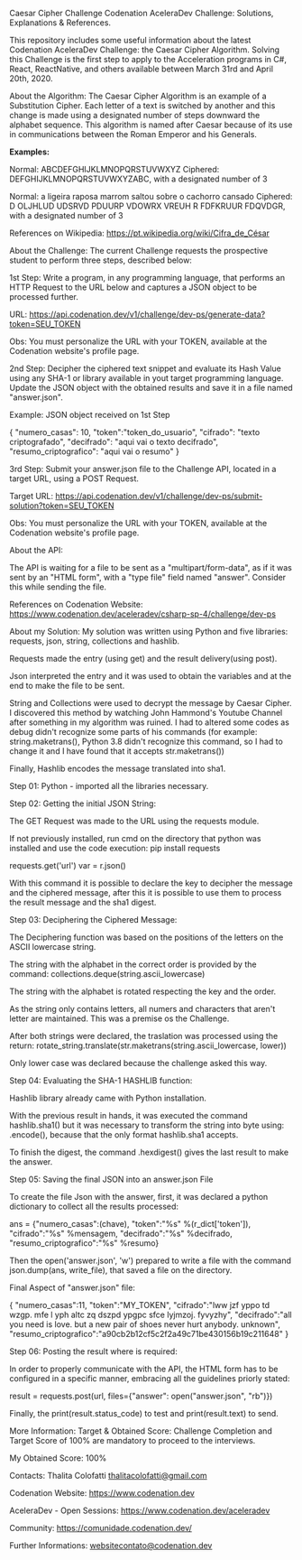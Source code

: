 Caesar Cipher Challenge
Codenation AceleraDev Challenge: Solutions, Explanations & References.

This repository includes some useful information about the latest Codenation AceleraDev Challenge: the Caesar Cipher Algorithm. Solving this Challenge is the first step to apply to the Acceleration programs in C#, React, ReactNative, and others available between March 31rd and April 20th, 2020.

About the Algorithm:
The Caesar Cipher Algorithm is an example of a Substitution Cipher. Each letter of a text is switched by another and this change is made using a designated number of steps downward the alphabet sequence. This algorithm is named after Caesar because of its use in communications between the Roman Emperor and his Generals.

**Examples:**

Normal:  ABCDEFGHIJKLMNOPQRSTUVWXYZ
Ciphered: DEFGHIJKLMNOPQRSTUVWXYZABC, with a designated number of 3

Normal:  a ligeira raposa marrom saltou sobre o cachorro cansado
Ciphered: D OLJHLUD UDSRVD PDUURP VDOWRX VREUH R FDFKRUUR FDQVDGR, with a designated number of 3

References on Wikipedia:
https://pt.wikipedia.org/wiki/Cifra_de_César

About the Challenge:
The current Challenge requests the prospective student to perform three steps, described below:

1st Step: Write a program, in any programming language, that performs an HTTP Request to the URL below and captures a JSON object to be processed further.

URL: https://api.codenation.dev/v1/challenge/dev-ps/generate-data?token=SEU_TOKEN

Obs: You must personalize the URL with your TOKEN, available at the Codenation website's profile page.

2nd Step: Decipher the ciphered text snippet and evaluate its Hash Value using any SHA-1 or library available in yout target programming language. Update the JSON object with the obtained results and save it in a file named "answer.json".

Example: JSON object received on 1st Step

{ "numero_casas": 10, "token":"token_do_usuario", "cifrado": "texto criptografado", "decifrado": "aqui vai o texto decifrado", "resumo_criptografico": "aqui vai o resumo" }

3rd Step: Submit your answer.json file to the Challenge API, located in a target URL, using a POST Request.

Target URL: https://api.codenation.dev/v1/challenge/dev-ps/submit-solution?token=SEU_TOKEN

Obs: You must personalize the URL with your TOKEN, available at the Codenation website's profile page.

About the API:

The API is waiting for a file to be sent as a "multipart/form-data", as if it was sent by an "HTML form", with a "type file" field named "answer". Consider this while sending the file.

References on Codenation Website:
https://www.codenation.dev/aceleradev/csharp-sp-4/challenge/dev-ps

About my Solution:
My solution was written using Python and five libraries: requests, json, string, collections and hashlib.

Requests made the entry (using get) and the result delivery(using post).

Json interpreted the entry and it was used to obtain the variables and at the end to make the file to be sent.

String and Collections were used to decrypt the message by Caesar Cipher. I discovered this method by watching John Hammond's Youtube Channel after something in my algorithm was ruined. I had to altered some codes as debug didn't recognize some parts of his commands (for example: string.maketrans(), Python 3.8 didn't recognize this command, so I had to change it and I have found that it accepts str.maketrans())

Finally, Hashlib encodes the message translated into sha1. 


Step 01: Python - imported all the libraries necessary.

Step 02: Getting the initial JSON String:

The GET Request was made to the URL using the requests module.

If not previously installed, run cmd on the directory that python was installed and use the code execution: pip install requests

requests.get('url')
var = r.json()

With this command it is possible to declare the key to decipher the message and the ciphered message, after this it is possible to use them to process the result message and the sha1 digest.

Step 03: Deciphering the Ciphered Message:

The Deciphering function was based on the positions of the letters on the ASCII lowercase string.

The string with the alphabet in the correct order is provided by the command: collections.deque(string.ascii_lowercase)

The string with the alphabet is rotated respecting the key and the order.

As the string only contains letters, all numers and characters that aren't letter are maintained. This was a premise os the Challenge.

After both strings were declared, the traslation was processed using the return:
rotate_string.translate(str.maketrans(string.ascii_lowercase, lower))

Only lower case was declared because the challenge asked this way.

Step 04: Evaluating the SHA-1 HASHLIB function:

Hashlib library already came with Python installation.

With the previous result in hands, it was executed the command hashlib.sha1() but it was necessary to transform the string into byte using: .encode(), because that the only format hashlib.sha1 accepts.

To finish the digest, the command .hexdigest() gives the last result to make the answer.

Step 05: Saving the final JSON into an answer.json File

To create the file Json with the answer, first, it was declared a python dictionary to collect all the results processed:

ans = {"numero_casas":(chave), "token":"%s" %(r_dict['token']), "cifrado":"%s" %mensagem, "decifrado":"%s" %decifrado, "resumo_criptografico":"%s" %resumo}

Then the open('answer.json', 'w') prepared to write a file with the command json.dump(ans, write_file), that saved a file on the directory.

Final Aspect of "answer.json" file:

  {
  	"numero_casas":11,
  	"token":"MY_TOKEN",
  	"cifrado":"lww jzf yppo td wzgp. mfe l yph altc zq dszpd ypgpc sfce lyjmzoj. fyvyzhy",
  	"decifrado":"all you need is love. but a new pair of shoes never hurt anybody. unknown",
  	"resumo_criptografico":"a90cb2b12cf5c2f2a49c71be430156b19c211648"
  }
  
Step 06: Posting the result where is required:

In order to properly communicate with the API, the HTML form has to be configured in a specific manner, embracing all the guidelines priorly stated:

result = requests.post(url, files={"answer": open("answer.json", "rb")})

Finally, the print(result.status_code) to test and print(result.text) to send.

More Information:
Target & Obtained Score:
Challenge Completion and Target Score of 100% are mandatory to proceed to the interviews.

My Obtained Score: 100%

Contacts:
Thalita Colofatti thalitacolofatti@gmail.com

Codenation Website:
https://www.codenation.dev

AceleraDev - Open Sessions:
https://www.codenation.dev/aceleradev

Community:
https://comunidade.codenation.dev/

Further Informations:
websitecontato@codenation.dev